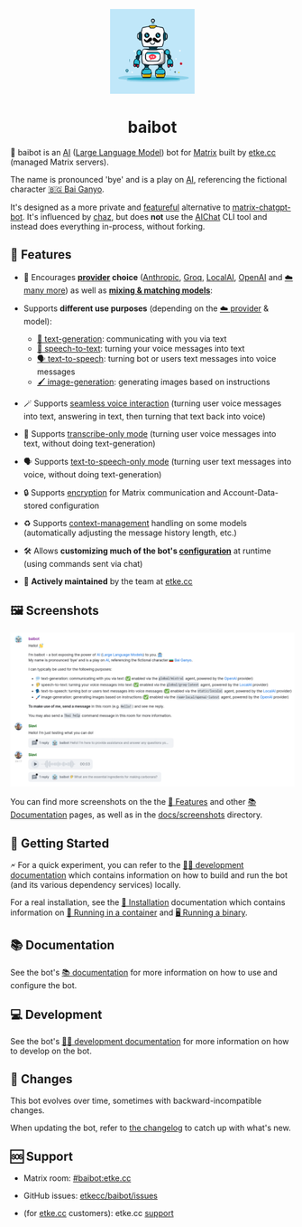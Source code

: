 <p align="center">
	<img src="./etc/assets/baibot.svg" alt="baibot logo" width="150" />
	<h1 align="center">baibot</h1>
</p>

🤖 baibot is an [AI](https://en.wikipedia.org/wiki/Artificial_intelligence) ([Large Language Model](https://en.wikipedia.org/wiki/Large_language_model)) bot for [Matrix](https://matrix.org/) built by [etke.cc](https://etke.cc/) (managed Matrix servers).

The name is pronounced 'bye' and is a play on [AI](https://en.wikipedia.org/wiki/Artificial_intelligence), referencing the fictional character [🇧🇬 Bai Ganyo](https://en.wikipedia.org/wiki/Bay_Ganyo).

It's designed as a more private and [featureful](#-features) alternative to [matrix-chatgpt-bot](https://github.com/matrixgpt/matrix-chatgpt-bot).
It's influenced by [chaz](https://github.com/arcuru/chaz), but does **not** use the [AIChat](https://github.com/sigoden/aichat) CLI tool and instead does everything in-process, without forking.


## 🌟 Features

- 🎨 Encourages **[provider](./docs/providers.md) choice** ([Anthropic](./docs/providers.md#anthropic), [Groq](./docs/providers.md#groq), [LocalAI](./docs/providers.md#localai), [OpenAI](./docs/providers.md#openai) and [☁️ many more](./docs/providers.md#️-providers)) as well as **[mixing & matching models](./docs/features.md#-mixing--matching-models)**:

- Supports **different use purposes** (depending on the [☁️ provider](./docs/providers.md) & model):

  - [💬 text-generation](./docs/features.md#-text-generation): communicating with you via text
  - [🦻 speech-to-text](./docs/features.md#-speech-to-text): turning your voice messages into text
  - [🗣️ text-to-speech](./docs/features.md#️-text-to-speech): turning bot or users text messages into voice messages
  - [🖌️ image-generation](./docs/features.md#-image-generation): generating images based on instructions

- 🪄 Supports [seamless voice interaction](./docs/features.md#seamless-voice-interaction) (turning user voice messages into text, answering in text, then turning that text back into voice)

- 🦻 Supports [transcribe-only mode](./docs/features.md#transcribe-only-mode) (turning user voice messages into text, without doing text-generation)

- 🗣️ Supports [text-to-speech-only mode](./docs/features.md#text-to-speech-only-mode) (turning user text messages into voice, without doing text-generation)

- 🔒 Supports [encryption](./docs/features.md#-encryption) for Matrix communication and Account-Data-stored configuration

- ♻️ Supports [context-management](./docs/configuration/text-generation.md#️-context-management) handling on some models (automatically adjusting the message history length, etc.)

- 🛠️ Allows **customizing much of the bot's [configuration](./docs/configuration/README.md)** at runtime (using commands sent via chat)

- 👥 **Actively maintained** by the team at [etke.cc](https://etke.cc/)


## 🖼️ Screenshots

![Introduction and general usage](./docs/screenshots/introduction-and-general-usage.webp)

You can find more screenshots on the the [🌟 Features](./docs/features.md) and other [📚 Documentation](./docs/README.md) pages, as well as in the [docs/screenshots](./docs/screenshots) directory.


## 🚀 Getting Started

🗲 For a quick experiment, you can refer to the [🧑‍💻 development documentation](./docs/development.md) which contains information on how to build and run the bot (and its various dependency services) locally.

For a real installation, see the [🚀 Installation](./docs/installation.md) documentation which contains information on [🐋 Running in a container](./docs/installation.md#-running-in-a-container) and [🖥️️️️️ Running a binary](./docs/installation.md#-running-a-binary).


## 📚 Documentation

See the bot's [📚 documentation](./docs/README.md) for more information on how to use and configure the bot.


## 💻 Development

See the bot's [🧑‍💻 development documentation](./docs/development.md) for more information on how to develop on the bot.


## 📜 Changes

This bot evolves over time, sometimes with backward-incompatible changes.

When updating the bot, refer to [the changelog](CHANGELOG.md) to catch up with what's new.


## 🆘 Support

- Matrix room: [#baibot:etke.cc](https://matrix.to/#/#baibot:etke.cc)

- GitHub issues: [etkecc/baibot/issues](https://github.com/etkecc/baibot/issues)

- (for [etke.cc](https://etke.cc/) customers): etke.cc [support](https://etke.cc/contacts/)
